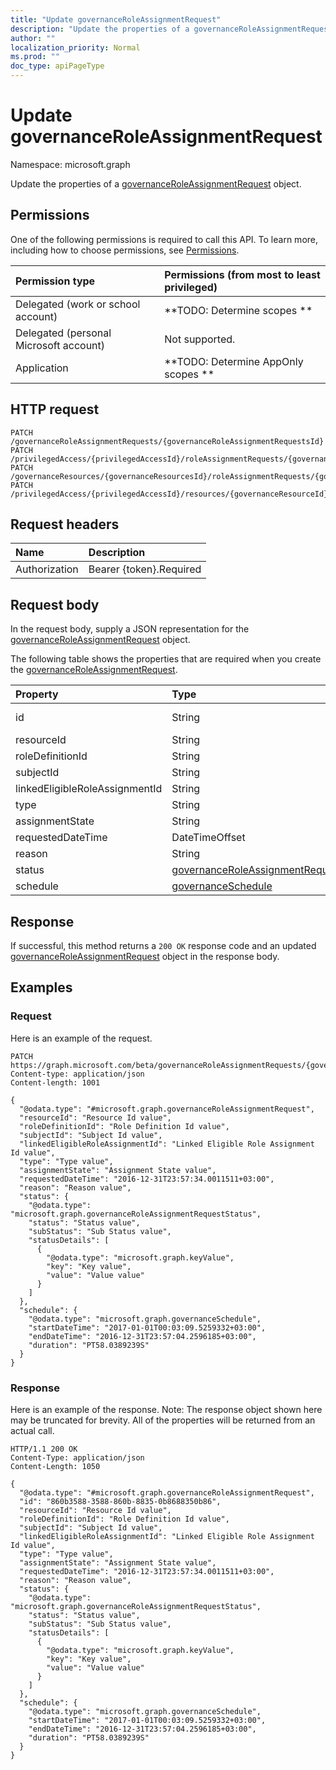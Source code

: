 ```yaml
---
title: "Update governanceRoleAssignmentRequest"
description: "Update the properties of a governanceRoleAssignmentRequest object."
author: ""
localization_priority: Normal
ms.prod: ""
doc_type: apiPageType
---
```


# Update governanceRoleAssignmentRequest

Namespace: microsoft.graph

Update the properties of a [governanceRoleAssignmentRequest](../resources/governanceroleassignmentrequest.md) object.

## Permissions
One of the following permissions is required to call this API. To learn more, including how to choose permissions, see [Permissions](/concepts/permissions-reference.md).

|Permission type|Permissions (from most to least privileged)|
|:---|:---|
|Delegated (work or school account)|**TODO: Determine scopes **|
|Delegated (personal Microsoft account)|Not supported.|
|Application|**TODO: Determine AppOnly scopes **|

## HTTP request
<!-- {
  "blockType": "ignored"
}
-->
``` http
PATCH /governanceRoleAssignmentRequests/{governanceRoleAssignmentRequestsId}
PATCH /privilegedAccess/{privilegedAccessId}/roleAssignmentRequests/{governanceRoleAssignmentRequestId}
PATCH /governanceResources/{governanceResourcesId}/roleAssignmentRequests/{governanceRoleAssignmentRequestId}
PATCH /privilegedAccess/{privilegedAccessId}/resources/{governanceResourceId}/roleAssignmentRequests/{governanceRoleAssignmentRequestId}
```

## Request headers
|Name|Description|
|:---|:---|
|Authorization|Bearer {token}.Required|

## Request body
In the request body, supply a JSON representation for the [governanceRoleAssignmentRequest](../resources/governanceroleassignmentrequest.md) object.

The following table shows the properties that are required when you create the [governanceRoleAssignmentRequest](../resources/governanceroleassignmentrequest.md).

|Property|Type|Description|
|:---|:---|:---|
|id|String| Inherited from [entity](../resources/entity.md)|
|resourceId|String||
|roleDefinitionId|String||
|subjectId|String||
|linkedEligibleRoleAssignmentId|String||
|type|String||
|assignmentState|String||
|requestedDateTime|DateTimeOffset||
|reason|String||
|status|[governanceRoleAssignmentRequestStatus](../resources/governanceroleassignmentrequeststatus.md)||
|schedule|[governanceSchedule](../resources/governanceschedule.md)||



## Response
If successful, this method returns a `200 OK` response code and an updated [governanceRoleAssignmentRequest](../resources/governanceroleassignmentrequest.md) object in the response body.

## Examples

### Request
Here is an example of the request.
<!-- {
  "blockType": "request",
  "name": "update_governanceroleassignmentrequest"
}
-->
``` http
PATCH https://graph.microsoft.com/beta/governanceRoleAssignmentRequests/{governanceRoleAssignmentRequestsId}
Content-type: application/json
Content-length: 1001

{
  "@odata.type": "#microsoft.graph.governanceRoleAssignmentRequest",
  "resourceId": "Resource Id value",
  "roleDefinitionId": "Role Definition Id value",
  "subjectId": "Subject Id value",
  "linkedEligibleRoleAssignmentId": "Linked Eligible Role Assignment Id value",
  "type": "Type value",
  "assignmentState": "Assignment State value",
  "requestedDateTime": "2016-12-31T23:57:34.0011511+03:00",
  "reason": "Reason value",
  "status": {
    "@odata.type": "microsoft.graph.governanceRoleAssignmentRequestStatus",
    "status": "Status value",
    "subStatus": "Sub Status value",
    "statusDetails": [
      {
        "@odata.type": "microsoft.graph.keyValue",
        "key": "Key value",
        "value": "Value value"
      }
    ]
  },
  "schedule": {
    "@odata.type": "microsoft.graph.governanceSchedule",
    "startDateTime": "2017-01-01T00:03:09.5259332+03:00",
    "endDateTime": "2016-12-31T23:57:04.2596185+03:00",
    "duration": "PT58.0389239S"
  }
}
```

### Response
Here is an example of the response. Note: The response object shown here may be truncated for brevity. All of the properties will be returned from an actual call.
<!-- {
  "blockType": "response",
  "truncated": true
}
-->
``` http
HTTP/1.1 200 OK
Content-Type: application/json
Content-Length: 1050

{
  "@odata.type": "#microsoft.graph.governanceRoleAssignmentRequest",
  "id": "860b3588-3588-860b-8835-0b8688350b86",
  "resourceId": "Resource Id value",
  "roleDefinitionId": "Role Definition Id value",
  "subjectId": "Subject Id value",
  "linkedEligibleRoleAssignmentId": "Linked Eligible Role Assignment Id value",
  "type": "Type value",
  "assignmentState": "Assignment State value",
  "requestedDateTime": "2016-12-31T23:57:34.0011511+03:00",
  "reason": "Reason value",
  "status": {
    "@odata.type": "microsoft.graph.governanceRoleAssignmentRequestStatus",
    "status": "Status value",
    "subStatus": "Sub Status value",
    "statusDetails": [
      {
        "@odata.type": "microsoft.graph.keyValue",
        "key": "Key value",
        "value": "Value value"
      }
    ]
  },
  "schedule": {
    "@odata.type": "microsoft.graph.governanceSchedule",
    "startDateTime": "2017-01-01T00:03:09.5259332+03:00",
    "endDateTime": "2016-12-31T23:57:04.2596185+03:00",
    "duration": "PT58.0389239S"
  }
}
```

